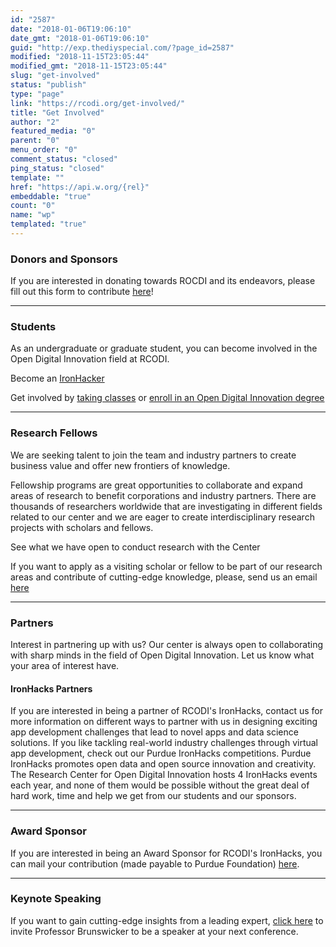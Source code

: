 ```yaml
---
id: "2587"
date: "2018-01-06T19:06:10"
date_gmt: "2018-01-06T19:06:10"
guid: "http://exp.thediyspecial.com/?page_id=2587"
modified: "2018-11-15T23:05:44"
modified_gmt: "2018-11-15T23:05:44"
slug: "get-involved"
status: "publish"
type: "page"
link: "https://rcodi.org/get-involved/"
title: "Get Involved"
author: "2"
featured_media: "0"
parent: "0"
menu_order: "0"
comment_status: "closed"
ping_status: "closed"
template: ""
href: "https://api.w.org/{rel}"
embeddable: "true"
count: "0"
name: "wp"
templated: "true"
---
```


###  Donors and Sponsors
If you are interested in donating towards ROCDI and its endeavors, please fill out this form to contribute [here](https://connect.purdue.edu/s/givenow?dids=067974&appealcode=18073)!

---

### Students

As an undergraduate or graduate student, you can become involved in the Open Digital Innovation field at RCODI.

Become an [IronHacker](https://ironhacks.com)     

Get involved by [taking classes](/courses) or [enroll in an Open Digital Innovation degree](https://polytechnic.purdue.edu/degrees/global-digital-innovation-dual-degree/program-structure) 

---
### Research Fellows 

We are seeking talent to join the team and industry partners to create business value and offer new frontiers of knowledge.

Fellowship programs are great opportunities to collaborate and expand areas of research to benefit corporations and industry partners. There are thousands of researchers worldwide that are investigating in different fields related to our center and we are eager to create interdisciplinary research projects with scholars and fellows. 

See what we have open to conduct research with the Center

If you want to apply as a visiting scholar or fellow to be part of our research areas and contribute of cutting-edge knowledge, please, send us an email [here](mailto:eea8c1ab.groups.purdue.edu@amer.teams.ms) 

---
### Partners
Interest in partnering up with us? Our center is always open to collaborating with sharp minds in the field of Open Digital Innovation. Let us know what your area of interest have.



#### IronHacks Partners

If you are interested in being a partner of RCODI's IronHacks, contact us for more information on different ways to partner with us in designing exciting app development challenges that lead to novel apps and data science solutions.  If  you like tackling real-world industry challenges through virtual app development, check out our Purdue IronHacks competitions. Purdue IronHacks promotes open data and open source innovation and creativity. The Research Center for Open Digital Innovation hosts 4 IronHacks events each year, and none of them would be possible without the great deal of hard work, time and help we get from our students and our sponsors.  

---
### Award Sponsor 
If you are interested in being an Award Sponsor for RCODI's IronHacks, you can mail your contribution (made payable to Purdue Foundation) [here](https://connect.purdue.edu/s/givenow?dids=067974&appealcode=18073).

---
### Keynote Speaking 
If you want to gain cutting-edge insights from a leading expert, [click here]() to invite Professor Brunswicker to be a speaker at your next conference. 
 
